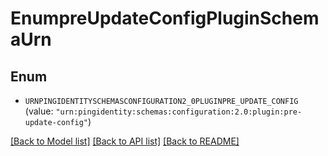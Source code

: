 # EnumpreUpdateConfigPluginSchemaUrn

## Enum


* `URNPINGIDENTITYSCHEMASCONFIGURATION2_0PLUGINPRE_UPDATE_CONFIG` (value: `"urn:pingidentity:schemas:configuration:2.0:plugin:pre-update-config"`)


[[Back to Model list]](../README.md#documentation-for-models) [[Back to API list]](../README.md#documentation-for-api-endpoints) [[Back to README]](../README.md)


